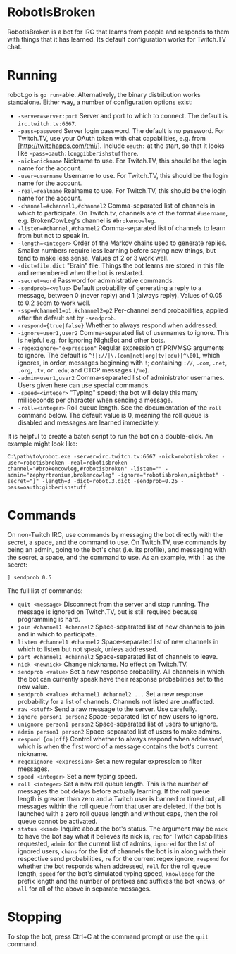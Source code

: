 # RobotIsBroken

RobotIsBroken is a bot for IRC that learns from people and responds to them with things that it has learned. Its default configuration works for Twitch.TV chat.

# Running

robot.go is `go run`-able. Alternatively, the binary distribution works standalone. Either way, a number of configuration options exist:

 - `-server=server:port` Server and port to which to connect. The default is `irc.twitch.tv:6667`.
 - `-pass=password` Server login password. The default is no password. For Twitch.TV, use your OAuth token with chat capabilities, e.g. from [http://twitchapps.com/tmi/]. Include `oauth:` at the start, so that it looks like `-pass=oauth:longgibberishstuffhere`.
 - `-nick=nickname` Nickname to use. For Twitch.TV, this should be the login name for the account.
 - `-user=username` Username to use. For Twitch.TV, this should be the login name for the account.
 - `-real=realname` Realname to use. For Twitch.TV, this should be the login name for the account.
 - `-channel=#channel1,#channel2` Comma-separated list of channels in which to participate. On Twitch.tv, channels are of the format `#username`, e.g. BrokenCowLeg's channel is `#brokencowleg`.
 - `-listen=#channel,#channel2` Comma-separated list of channels to learn from but not to speak in.
 - `-length=<integer>` Order of the Markov chains used to generate replies. Smaller numbers require less learning before saying new things, but tend to make less sense. Values of 2 or 3 work well.
 - `-dict=file.dict` "Brain" file. Things the bot learns are stored in this file and remembered when the bot is restarted.
 - `-secret=word` Password for administrative commands.
 - `-sendprob=<value>` Default probability of generating a reply to a message, between 0 (never reply) and 1 (always reply). Values of 0.05 to 0.2 seem to work well.
 - `-ssp=#channel1=p1,#channel2=p2` Per-channel send probabilities, applied after the default set by `-sendprob`.
 - `-respond={true|false}` Whether to always respond when addressed.
 - `-ignore=user1,user2` Comma-separated list of usernames to ignore. This is helpful e.g. for ignoring NightBot and other bots.
 - `-regexignore="expression"` Regular expression of PRIVMSG arguments to ignore. The default is `^!|://|\.(com|net|org|tv|edu)|^\001`, which ignores, in order, messages beginning with `!`; containing `://`, `.com`, `.net`, `.org`, `.tv`, or `.edu`; and CTCP messages (`/me`).
 - `-admin=user1,user2` Comma-separated list of administrator usernames. Users given here can use special commands.
 - `-speed=<integer>` "Typing" speed; the bot will delay this many milliseconds per character when sending a message.
 - `-roll=<integer>` Roll queue length. See the documentation of the `roll` command below. The default value is 0, meaning the roll queue is disabled and messages are learned immediately.

It is helpful to create a batch script to run the bot on a double-click. An example might look like:

```
C:\path\to\robot.exe -server=irc.twitch.tv:6667 -nick=robotisbroken -user=robotisbroken -real=robotisbroken -channel="#brokencowleg,#robotisbroken" -listen="" -admin="zephyrtronium,brokencowleg" -ignore="robotisbroken,nightbot" -secret="]" -length=3 -dict=robot.3.dict -sendprob=0.25 -pass=oauth:gibberishstuff
```

# Commands

On non-Twitch IRC, use commands by messaging the bot directly with the secret, a space, and the command to use. On Twitch.TV, use commands by being an admin, going to the bot's chat (i.e. its profile), and messaging with the secret, a space, and the command to use. As an example, with `]` as the secret:

```
] sendprob 0.5
```

The full list of commands:

- `quit <message>` Disconnect from the server and stop running. The message is ignored on Twitch.TV, but is still required because programming is hard.
- `join #channel1 #channel2` Space-separated list of new channels to join and in which to participate.
- `listen #channel1 #channel2` Space-separated list of new channels in which to listen but not speak, unless addressed.
- `part #channel1 #channel2` Space-separated list of channels to leave.
- `nick <newnick>` Change nickname. No effect on Twitch.TV.
- `sendprob <value>` Set a new response probability. All channels in which the bot can currently speak have their response probabilities set to the new value.
- `sendprob <value> #channel1 #channel2 ...` Set a new response probability for a list of channels. Channels not listed are unaffected.
- `raw <stuff>` Send a raw message to the server. Use carefully.
- `ignore person1 person2` Space-separated list of new users to ignore.
- `unignore person1 person2` Space-separated list of users to unignore.
- `admin person1 person2` Space-separated list of users to make admins.
- `respond {on|off}` Control whether to always respond when addressed, which is when the first word of a message contains the bot's current nickname.
- `regexignore <expression>` Set a new regular expression to filter messages.
- `speed <integer>` Set a new typing speed.
- `roll <integer>` Set a new roll queue length. This is the number of messages the bot delays before actually learning. If the roll queue length is greater than zero and a Twitch user is banned or timed out, all messages within the roll queue from that user are deleted. If the bot is launched with a zero roll queue length and without caps, then the roll queue cannot be activated.
- `status <kind>` Inquire about the bot's status. The argument may be `nick` to have the bot say what it believes its nick is, `req` for Twitch capabilities requested, `admin` for the current list of admins, `ignored` for the list of ignored users, `chans` for the list of channels the bot is in along with their respective send probabilities, `re` for the current regex ignore, `respond` for whether the bot responds when addressed, `roll` for the roll queue length, `speed` for the bot's simulated typing speed, `knowledge` for the prefix length and the number of prefixes and suffixes the bot knows, or `all` for all of the above in separate messages.

# Stopping

To stop the bot, press Ctrl+C at the command prompt or use the `quit` command.

